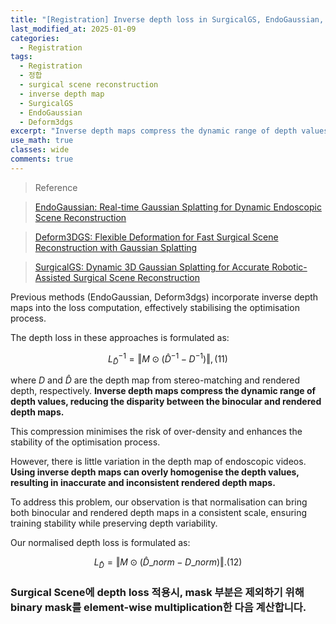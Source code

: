 ```yaml
---
title: "[Registration] Inverse depth loss in SurgicalGS, EndoGaussian, Deform3dgs"
last_modified_at: 2025-01-09
categories:
  - Registration
tags:
  - Registration
  - 정합
  - surgical scene reconstruction
  - inverse depth map
  - SurgicalGS
  - EndoGaussian
  - Deform3dgs
excerpt: "Inverse depth maps compress the dynamic range of depth values, reducing the disparity between the binocular and rendered depth maps"
use_math: true
classes: wide
comments: true
---
```


> Reference

> [EndoGaussian: Real-time Gaussian Splatting for Dynamic Endoscopic Scene Reconstruction](https://arxiv.org/pdf/2401.12561)

> [Deform3DGS: Flexible Deformation for Fast Surgical Scene Reconstruction with Gaussian Splatting](https://arxiv.org/pdf/2405.17835)

> [SurgicalGS: Dynamic 3D Gaussian Splatting for Accurate Robotic-Assisted Surgical Scene Reconstruction](https://arxiv.org/pdf/2410.09292)

Previous methods (EndoGaussian, Deform3dgs) incorporate inverse depth maps into the loss computation, effectively stabilising the optimisation process. 

The depth loss in these approaches is formulated as:

$$
L^{−1}_{\hat{D}} = \Vert M \odot (\hat{D}^{−1} − D^{−1}) \Vert, (11)
$$

where $D$ and $\hat{D}$ are the depth map from stereo-matching and rendered depth, respectively. **Inverse depth maps compress the dynamic range of depth values, reducing the disparity between the binocular and rendered depth maps.**

This compression minimises the risk of over-density and enhances the stability of the optimisation process. 

However, there is little variation in the depth map of endoscopic videos. **Using inverse depth maps can overly homogenise the depth values, resulting in inaccurate and inconsistent rendered depth maps.**

To address this problem, our observation is that normalisation can bring both binocular and rendered depth maps in a consistent scale, ensuring training stability while preserving depth variability. 

Our normalised depth loss is formulated as:

$$
L_{\hat{D}} = \Vert M \odot (\hat{D}\_{norm} − D\_{norm}) \Vert. (12)
$$


### Surgical Scene에 depth loss 적용시, mask 부분은 제외하기 위해 binary mask를 element-wise multiplication한 다음 계산합니다.

